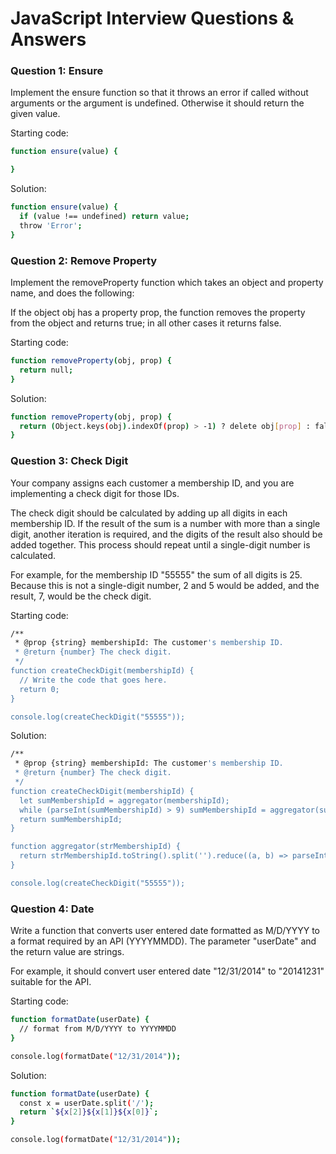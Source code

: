# JavaScript Interview Questions & Answers

### Question 1: Ensure

Implement the ensure function so that it throws an error if called without arguments or the argument is undefined. Otherwise it should return the given value.

Starting code:

```sh
function ensure(value) {

}
```

Solution:

```sh
function ensure(value) {
  if (value !== undefined) return value;
  throw 'Error';
}
```

### Question 2: Remove Property

Implement the removeProperty function which takes an object and property name, and does the following:

If the object obj has a property prop, the function removes the property from the object and returns true; in all other cases it returns false.

Starting code:

```sh
function removeProperty(obj, prop) {
  return null;
}
```

Solution:

```sh
function removeProperty(obj, prop) {
  return (Object.keys(obj).indexOf(prop) > -1) ? delete obj[prop] : false;
}
```

### Question 3: Check Digit

Your company assigns each customer a membership ID, and you are implementing a check digit for those IDs.

The check digit should be calculated by adding up all digits in each membership ID. If the result of the sum is a number with more than a single digit, another iteration is required, and the digits of the result also should be added together. This process should repeat until a single-digit number is calculated.

For example, for the membership ID "55555" the sum of all digits is 25. Because this is not a single-digit number, 2 and 5 would be added, and the result, 7, would be the check digit.

Starting code:

```sh
/**
 * @prop {string} membershipId: The customer's membership ID.
 * @return {number} The check digit.
 */
function createCheckDigit(membershipId) {
  // Write the code that goes here.
  return 0;
}

console.log(createCheckDigit("55555"));
```

Solution:

```sh
/**
 * @prop {string} membershipId: The customer's membership ID.
 * @return {number} The check digit.
 */
function createCheckDigit(membershipId) {
  let sumMembershipId = aggregator(membershipId);
  while (parseInt(sumMembershipId) > 9) sumMembershipId = aggregator(sumMembershipId);
  return sumMembershipId;
}

function aggregator(strMembershipId) {
  return strMembershipId.toString().split('').reduce((a, b) => parseInt(a) + parseInt(b), 0);
}

console.log(createCheckDigit("55555"));
```

### Question 4: Date

Write a function that converts user entered date formatted as M/D/YYYY to a format required by an API (YYYYMMDD). The parameter "userDate" and the return value are strings.

For example, it should convert user entered date "12/31/2014" to "20141231" suitable for the API.

Starting code:

```sh
function formatDate(userDate) {
  // format from M/D/YYYY to YYYYMMDD
}

console.log(formatDate("12/31/2014"));
```

Solution:

```sh
function formatDate(userDate) {
  const x = userDate.split('/');
  return `${x[2]}${x[1]}${x[0]}`;
}

console.log(formatDate("12/31/2014"));
```
